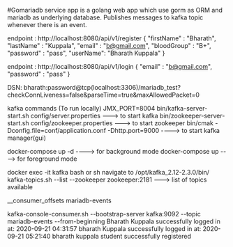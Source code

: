 #Gomariadb service app is a golang web app which use gorm as ORM and mariadb as underlying database. Publishes messages to kafka topic whenever there is an event.

endpoint : http://localhost:8080/api/v1/register
{
    "firstName" : "Bharath",
    "lastName" : "Kuppala",
    "email" : "b@gmail.com",
    "bloodGroup" : "B+",
    "password" : "pass",
    "userName": "Bharath Kuppala"
}

endpoint :  http://localhost:8080/api/v1/login
{
     "email" : "b@gmail.com",
     "password" : "pass"
}

<!-- Just for reference -->
DSN: bharath:password@tcp(localhost:3306)/mariadb_test?checkConnLiveness=false&parseTime=true&maxAllowedPacket=0

kafka commands (To run locally)
JMX_PORT=8004 bin/kafka-server-start.sh config/server.properties ---> to start kafka
bin/zookeeper-server-start.sh config/zookeeper.properties ---> to start zookeeper
bin/cmak -Dconfig.file=conf/application.conf -Dhttp.port=9000 ----> to start kafka manager(gui)

<!-- Commands need to be execute to run services inside container -->
docker-compose up -d ----> for background mode
docker-compose up ----> for foreground mode

<!-- To get inside container -->
docker exec -it kafka bash or sh
navigate to /opt/kafka_2.12-2.3.0/bin/
kafka-topics.sh --list --zookeeper zookeeper:2181 ---> list of topics available 

<!-- Output: -->
__consumer_offsets
mariadb-events

<!-- Command to see the messages which are published to topic -->
kafka-console-consumer.sh --bootstrap-server kafka:9092 --topic mariadb-events --from-beginning
Bharath Kuppala successfully logged in at: 2020-09-21 04:31:57
bharath Kuppala successfully logged in at: 2020-09-21 05:21:40
bharath kuppala student successfully registered



